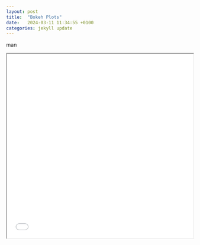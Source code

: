 ```yaml
---
layout: post
title:  "Bokeh Plots"
date:   2024-03-11 11:34:55 +0100
categories: jekyll update
---
```



man

<iframe src="{{ site.baseurl }}/Crime.html" width="100%" height="500px"></iframe>

